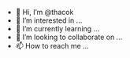 - 👋 Hi, I’m @thacok
- 👀 I’m interested in ...
- 🌱 I’m currently learning ...
- 💞️ I’m looking to collaborate on ...
- 📫 How to reach me ...

<!---
thacok/thacok is a ✨ special ✨ repository because its `README.md` (this file) appears on your GitHub profile.
You can click the Preview link to take a look at your changes.
--->
